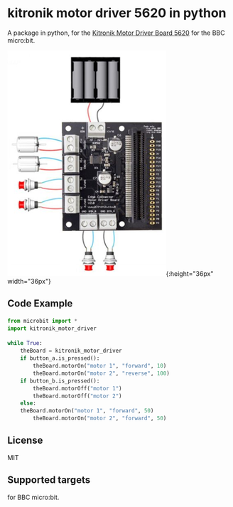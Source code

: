 # kitronik motor driver 5620 in python
A package in python, for the [Kitronik Motor Driver Board 5620](https://kitronik.co.uk/products/5620-motor-driver-board-for-the-bbc-microbit-v2) for the BBC micro:bit.

![logo](https://github.com/mimidbe/kitronik-motor-driver-5620-in-python/blob/main/images/circuit.png){:height="36px" width="36px"}


## Code Example
```Python
from microbit import *
import kitronik_motor_driver

while True:
    theBoard = kitronik_motor_driver
    if button_a.is_pressed():
        theBoard.motorOn("motor 1", "forward", 10)
        theBoard.motorOn("motor 2", "reverse", 100)
    if button_b.is_pressed():
        theBoard.motorOff("motor 1")
        theBoard.motorOff("motor 2")
    else:
	theBoard.motorOn("motor 1", "forward", 50)
        theBoard.motorOn("motor 2", "forward", 50)
```

## License
MIT

## Supported targets
for BBC micro:bit.
